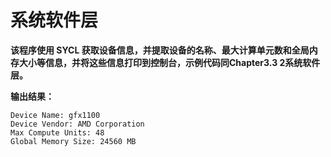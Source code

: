 # 系统软件层

**该程序使用 SYCL 获取设备信息，并提取设备的名称、最大计算单元数和全局内存大小等信息，并将这些信息打印到控制台，示例代码同Chapter3.3 2系统软件层。**

**输出结果：**

```
Device Name: gfx1100
Device Vendor: AMD Corporation
Max Compute Units: 48
Global Memory Size: 24560 MB
```
